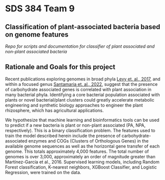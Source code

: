 # SDS 384 Team 9
## Classification of plant-associated bacteria based on genome features
*Repo for scripts and documentation for classifier of plant associated and non-plant associated bacteria*

## Rationale and Goals for this project
Recent publications exploring genomes in broad phyla [Levy et. al., 2017](https://www.nature.com/articles/s41588-017-0012-9), and within a focused genus [Santamaria et. al., 2022](https://www.ncbi.nlm.nih.gov/pmc/articles/PMC9769992/), suggest that the presence of carbohydrate associated genes is correlated with plant association in many bacterial phyla. Identifying a core bacterial population associated with plants or novel bacterial/plant clusters could greatly accelerate metabolic engineering and synthetic biology approaches to engineer the plant rhizosphere, which has agricultural applications. 

We hypothesize that machine learning and bioinformatics tools can be used to predict if a new bacteria is plant or non-plant associated (PA, NPA, respectively). This is a binary classification problem. The features used to train the model described herein include the presence of carbohydrate-associated enzymes and COGs (Clusters of Orthologous Genes) in the available genome sequences as well as the horizontal gene transfer of each genome. This totals approximately 4,000 features. The total number of genomes is over 3,000, approximately an order of magnitude greater than Martínez-García et al., 2016. Supervised learning models, including Random Forest classification, K-nearest neighbors, XGBoost Classifier, and Logistic Regression, were trained on the data. 
